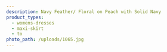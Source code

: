 ```yaml
---
description: Navy Feather/ Floral on Peach with Solid Navy
product_types:
  - womens-dresses
  - maxi-skirt
  - to
photo_path: /uploads/1065.jpg
---
```


